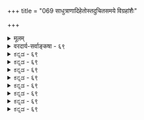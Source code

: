 +++
title = "069 साधुत्राणादिहेतोस्तदुचितसमये विग्रहांशैः"

+++
<details><summary>मूलम्</summary>

साधुत्राणादिहेतोस्तदुचितसमये विग्रहांशैः स्वकीयैः स्वेच्छातस्सत्यरूपो विभुरवतरति स्वान् गुणौघाननुज्झन् ।  
व्यूहे संकर्षणादौ गुणनियतिरभिव्यक्तिवैषम्यमात्राद्वृद्धिह्रासाद्यभावात् स हि भवति सदा पूर्णषाड्गुण्यशाली ॥ ६९ ॥
</details>

<details><summary>वरदार्य-सर्वाङ्कषा - ६९</summary>

अस्तु नाम दिव्यमङ्गलविग्रहविचारः । अवतारादौ भगवतो देहस्य स्वरूपं कीदृशमुच्यतामित्यत्राहसाधुत्राणादिहेतोरित्यादि । **साधुत्राणादिहेतोः** = साधुपरित्राणादिकारणात्, आदिपदेनानुषङ्गिकं दुष्कृद्विनाशादि ग्राह्यम् । 'परित्राणाय साधूनां विनाशाय च दुष्कृताम् । धर्मसंस्थापनार्थाय संभवामि युगे युगे ॥ ' (गी. 4-8 ) इत्युक्तं हि भगवता । **तदुचितसमये** = तदनुगुणकाले **स्वकीयैः** = स्वासाधारणैः दिव्यैरेव **विग्रहांशैः** = अप्राकृतदिव्यमङ्गलविग्रहस्यांशैः **स्वेच्छातः** = स्वसंकल्पेनैव, न तु कर्मपरवशतया; **स्वान्** = स्वीयान् **गुणौघान्** = दिव्यकल्याणगुणगणान् **अनुज्झन्** = अत्यजन् **सत्यरूपः** = सच्चिदानन्दस्वरूपः, न तु मिथ्यारूपः **विभुः** = सर्वशक्तः परमात्मा **अवतरति** = इह लोकेऽवतरति ॥ 

तथा चावतारादावप्यस्य देहादिकं दिव्यमेव । 'जन्म कर्म च मे दिव्यमेवं यो वेत्ति तत्त्वतः । त्यक्त्वा देहं पुनर्जन्म नैति, मामेति सोऽर्जुन ॥ ' (गी. 4-9 ) इति स्वावतरस्य, तत्र कृतानां कर्मणां च दिव्यत्वं स्वयमेवाह । **‘दिव्यम्** = अप्राकृतम्' इति भाष्यं (शं) द्रष्टव्यम् । 'न तस्य प्राकृता मूर्तिर्मांसमेदोऽस्थिसंभवा । नैव गर्भत्वमापेदे न योन्यामवसत्प्रभुः ॥' इत्याद्यार्षवचनं च । अतोऽवतारादावपि भगवन्मूर्त्यादीनां दिव्यत्वमेव । कष्टकार्पण्यादिप्रकटनं त्वभिनयमात्रमिति संप्रदायः । अधिकं त्वन्यत्र ॥ 

1 

1 

अस्त्ववतारविषयोऽपि तथैव । व्यूहावतारेषु संकर्षणादौ गुणद्वयवत्त्वमेव दिव्यशास्त्रसंप्रदायादिसिद्धम् । अतस्तत्र कथं दिव्यत्वं परिपूर्णत्वं वेत्यत्र - व्यूह इत्यादि । संकर्षणादौ **व्यूहे** = संकर्षणप्रद्युम्ना- 



215. 

502 

[ अस्त्रभूषणादौ नानाविधत्वोपपत्तिः ] 

शास्त्रादीनां प्रवृत्तिः प्रतितनु नियता स्याद्धि संकर्षणादौ 

जीवादौ या विभज्याभिमतिरिह लयोत्पत्तिरक्षाविधिश्च । 



निरुद्धरूपेषु व्यूहेषु गुणनियतिः गुणद्वयव्यवस्था, अभिव्यक्तिवैषम्यमात्रात् गुणद्वयव्यवस्था, न त्वितरगुणानामभावः । कथमिदं ज्ञायत इत्यत्र - **वृद्धिह्रासाद्यभावात्** = आधिक्यन्यूनत्वादीनां परमात्मन्यसंभवात् 'न कर्मणा वर्धते नो कनीयान्' इति हि श्रुतिः । वृद्धिह्रासाद्यभावो वा कथमित्यत्र - स हि भगवान् सदा **पूर्णषाड्गुण्यशाली** = नित्यमेव षड्गुणपूर्णो हि भवति । अतो गुणद्वयस्याधिकप्रकाशः, इतराणां चतुर्णां न्यूनप्रकाशमात्रम्, न त्वभावः । अतश्च भगवान् सर्वत्र सर्वदैकरूप एव ॥ 

वासुदेवसङ्कर्षणप्रद्युम्नानिरुद्धसंज्ञकाश्चत्वारो व्यूहरूपाः । एतद्विचारः समनन्तरमेव (स्लो. 71) भविष्यति । भगवान् वासुदेवः ज्ञानशक्तिबलैश्वर्यवीर्यशक्तिरूपषाड्गुण्यपरिपूर्णः । 'ज्ञानशक्तिबलैश्वर्यवीर्यतेजांस्यशेषतः । भगवच्छब्दवाच्यानि विना हेयैर्गुणादिभिः ॥' (वि.पु. 6-5-79) इति पराशरः । भगशब्दः षाड्गुण्यवाचीत्यपि 'ऐश्वर्यस्य समग्रस्य वीर्यस्य यशसः श्रियः । ज्ञानवैराग्ययोश्चैव षण्णां भगइतीरणा ॥ ' (वि.पु. 6-5 -74 ) इति पराशरः । चातुर्वर्ण्यादित्वात् षाड्गुण्यमिति । वासुदेवस्य षड्गुणपरिपूर्णत्वेऽपि सङ्कर्षणप्रद्युम्नादीनां न तथात्वमित्यापाततः प्रतीयते । सङ्कर्षणादयः खलु सृष्ट्यादिकर्तारः । पौराणिकैर्यथा ब्रह्मविष्णुमहेश्वराः सृष्टिस्थितिलयकर्तार उच्यन्ते, तथा अनिरुद्धः सृष्टेः, प्रद्युम्नः स्थितेः, सङ्कर्षणः संहारस्य च कर्तेत्युच्यते पाञ्चरात्रिकैः । अतस्तदनुगुणतया ज्ञानशक्त्यादिगुणेषु द्वौ द्वौ गुणौ तत्तत्कार्यनिर्वाहकौ वर्ण्यते । ज्ञानं बलं च सङ्कर्षणस्य, ऐश्वर्यवीर्यौ प्रद्युम्नस्य, शक्तितेजसी अनिरुद्धस्येति व्यवस्थितौ द्वौ द्वौ गुणौ । तथोक्तम्- ' षाड्गुण्याद्वासुदेवः पर इति स भवान् मुक्तभोग्यो बलाढ्यात् बोधात्सङ्कर्षणस्त्वं हरसि, वितनुषे शास्त्रम्, ऐश्वर्यवीर्यात् । प्रद्युम्नः सर्गधर्मौ नयसि स भगवन् शक्तितेजोऽनिरुद्धो बिभ्राणः पासि तत्त्वं गमयसि च तथा व्यूह्य रङ्गाधिराज ॥' (श्रीरङ्गः स्तवः - उ.श. 39 ) इति ॥ 

एवं च वासुदेवे षण्णां गुणानां सत्त्वेऽपि इतरेषु त्रिषु गुणद्वयस्यैव स्थित्या कथं पूर्णत्वं इत्याक्षेपे, गुणद्वयस्य पूर्णाभिव्यक्तिः इतरचतुर्गुणानां न्यूनत्वमात्रं न त्वभावः । यथा त्रिगुणद्रव्येषु सात्त्विकराजसतामसविभागे सत्यपि, एकस्याधिक्यम्, इतरयोरपि सत्त्वं संमतम्, तद्वदित्यभिप्रायः ॥ ६९ ॥
</details>


<details><summary>ಕನ್ನಡ - ६९</summary>

अवतारादिगळल्लू भगवन्तनु षड्गुणपूर्णनॆन्दु प्रतिपादिसुत्तारॆ सत्यरूपः विभुः साधुत्राणादिहेतोः तदुचितसमये स्वान् गुटौघान् अनुज्ञन् स्टेच्छातः अवतरति सत्यस्वरूपनाद पर मात्मनु साधु संरक्षणादि निमित्तवागि, अदक्कॆ तक्क समयदल्लि तन्न समस्त कल्याण गुणगणगळन्नु ऎळ्ळष्टू बिडदॆ, अप्राकृत शुद्ध समय दिव्य शरीरदिन्दले तन्न सङ्कल्पदन्तॆ ई लोकदल्लि अवतरिसुत्तानॆ, 

सङ्कर्षणादौ व्यूहे अभिव्यक्ति वैषम्य मात्रात् गुण नियतिः-सङ्कर्षण, प्रद्युम्न, अनिरुद्ध ऎम्ब मूरु व्यूहमूर्तिळल्लू गुणगळ अभिव्यक्ति तारतम्यदिन्द ऎरडॆरडु गुणगळु अभिव्यक्तवागिरु ववे हॊरतु, उळिद गुणगळु अल्लि शून्यवागिरुवुदिल्ल. एतक्कॆन्दरॆ. वृद्धि प्रासाद्यभावात् स हि तदा पूर्णषाडुण्य शाली भवति- 

250 

- 215- 

[व्यूहरूपगळ विचारदल्लि विरोध परिहार 

[ 2070 

परमात्मन स्वरूपदल्लागलि, अवन कल्याण गुणगणगळल्लागलि ऎन्दू हॆच्चु कडिमॆयागलु अवकाशवे इल्लद कारण, आ परमात्मनु सदा षाड्गुण्य परिपूर्णनागिये इरुत्तानॆ. अनन्तगुणपूर्णनाद परमात्मनल्लि ज्ञान शक्ति बल ऐश्वर्य वीर्य तेजस्सुगळॆम्ब आरु गुणगळे प्रधानवादवु. 

C 

पर-व्यूह-विभव -अन्तर्यामि -अर्चावतार ऎन्दु परमात्मनु ऐदु विधवागि रूपवन्नु धरिसुत्तानॆ. परमूर्तियन्ने परब्रह्म, पर वासुदेव इत्यादियागि व्यवहरिसुत्तारॆ. सङ्कर्षण प्रद्युम्न अनिरुद्ध मूर्तिगळु व्यूहगळु, रामाद्यवतार मूर्तिगळु विभवगळु, सर्व वस्तुगळल्लू अदरदर स्वरूपस्थिति प्रवृत्तिगळिगॆ कारणवागिरुव मूर्तिये अन्तर्यामि, आलयगळल्लि पूजिसल्पडुव मूर्तिगळे अर्चावतार. 

ई ऎल्ला मूर्तिगळल्लू परमात्मनु तन्न सकल विध ज्ञानशक्ति गुणा दिगळिन्द पूर्णनागिये इरुत्तानॆ. आदरॆ आ ज्ञानशक्तादिगळु ऒन्दॊन्दु मूर्तियल्लि आया कार्यगळिगॆ तक्कन्तॆ तारतम्यदिन्द अभिव्यक्तवागु इदॆ. ऎल्लवू वासुदेव मूर्तियल्लिमात्र सदा अभिव्यक्तवागिरुत्तवॆ. 

नावु मलगिरुवाग नम्मल्लि गमनशक्ति अडगिरुवन्तॆ, नडॆयुवाग लेखनादि शक्ति अडगिरुवन्तॆ, कॆलवु अभिव्यक्तवागि उळिदवु अनभिव्यक्तवागि रुववे हॊरतु आया शक्तादिगळु शून्यवागि बिडुवुदिल्ल ॥ ६९ ॥
</details>


<details><summary>ಕನ್ನಡ - ६९</summary>

अवतारादिगळल्लू भगवन्तनु षड्गुणपूर्णनॆन्दु प्रतिपादिसुत्तारॆ सत्यरूपः विभुः साधुत्राणादिहेतोः तदुचितसमये स्वान् गुटौघान् अनुज्ञन् स्टेच्छातः अवतरति सत्यस्वरूपनाद पर मात्मनु साधु संरक्षणादि निमित्तवागि, अदक्कॆ तक्क समयदल्लि तन्न समस्त कल्याण गुणगणगळन्नु ऎळ्ळष्टू बिडदॆ, अप्राकृत शुद्ध समय दिव्य शरीरदिन्दले तन्न सङ्कल्पदन्तॆ ई लोकदल्लि अवतरिसुत्तानॆ, 

सङ्कर्षणादौ व्यूहे अभिव्यक्ति वैषम्य मात्रात् गुण नियतिः-सङ्कर्षण, प्रद्युम्न, अनिरुद्ध ऎम्ब मूरु व्यूहमूर्तिळल्लू गुणगळ अभिव्यक्ति तारतम्यदिन्द ऎरडॆरडु गुणगळु अभिव्यक्तवागिरु ववे हॊरतु, उळिद गुणगळु अल्लि शून्यवागिरुवुदिल्ल. एतक्कॆन्दरॆ. वृद्धि प्रासाद्यभावात् स हि तदा पूर्णषाडुण्य शाली भवति- 

250 

- 215- 

[व्यूहरूपगळ विचारदल्लि विरोध परिहार 

[ 2070 

परमात्मन स्वरूपदल्लागलि, अवन कल्याण गुणगणगळल्लागलि ऎन्दू हॆच्चु कडिमॆयागलु अवकाशवे इल्लद कारण, आ परमात्मनु सदा षाड्गुण्य परिपूर्णनागिये इरुत्तानॆ. अनन्तगुणपूर्णनाद परमात्मनल्लि ज्ञान शक्ति बल ऐश्वर्य वीर्य तेजस्सुगळॆम्ब आरु गुणगळे प्रधानवादवु. 

C 

पर-व्यूह-विभव -अन्तर्यामि -अर्चावतार ऎन्दु परमात्मनु ऐदु विधवागि रूपवन्नु धरिसुत्तानॆ. परमूर्तियन्ने परब्रह्म, पर वासुदेव इत्यादियागि व्यवहरिसुत्तारॆ. सङ्कर्षण प्रद्युम्न अनिरुद्ध मूर्तिगळु व्यूहगळु, रामाद्यवतार मूर्तिगळु विभवगळु, सर्व वस्तुगळल्लू अदरदर स्वरूपस्थिति प्रवृत्तिगळिगॆ कारणवागिरुव मूर्तिये अन्तर्यामि, आलयगळल्लि पूजिसल्पडुव मूर्तिगळे अर्चावतार. 

ई ऎल्ला मूर्तिगळल्लू परमात्मनु तन्न सकल विध ज्ञानशक्ति गुणा दिगळिन्द पूर्णनागिये इरुत्तानॆ. आदरॆ आ ज्ञानशक्तादिगळु ऒन्दॊन्दु मूर्तियल्लि आया कार्यगळिगॆ तक्कन्तॆ तारतम्यदिन्द अभिव्यक्तवागु इदॆ. ऎल्लवू वासुदेव मूर्तियल्लिमात्र सदा अभिव्यक्तवागिरुत्तवॆ. 

नावु मलगिरुवाग नम्मल्लि गमनशक्ति अडगिरुवन्तॆ, नडॆयुवाग लेखनादि शक्ति अडगिरुवन्तॆ, कॆलवु अभिव्यक्तवागि उळिदवु अनभिव्यक्तवागि रुववे हॊरतु आया शक्तादिगळु शून्यवागि बिडुवुदिल्ल ॥ ६९ ॥
</details>



<details><summary>ಕನ್ನಡ - ६९</summary>

अवतारादिगळल्लू भगवन्तनु षड्गुणपूर्णनॆन्दु प्रतिपादिसुत्तारॆ सत्यरूपः विभुः साधुत्राणादिहेतोः तदुचितसमये स्वान् गुटौघान् अनुज्ञन् स्टेच्छातः अवतरति सत्यस्वरूपनाद पर मात्मनु साधु संरक्षणादि निमित्तवागि, अदक्कॆ तक्क समयदल्लि तन्न समस्त कल्याण गुणगणगळन्नु ऎळ्ळष्टू बिडदॆ, अप्राकृत शुद्ध समय दिव्य शरीरदिन्दले तन्न सङ्कल्पदन्तॆ ई लोकदल्लि अवतरिसुत्तानॆ, 

सङ्कर्षणादौ व्यूहे अभिव्यक्ति वैषम्य मात्रात् गुण नियतिः-सङ्कर्षण, प्रद्युम्न, अनिरुद्ध ऎम्ब मूरु व्यूहमूर्तिळल्लू गुणगळ अभिव्यक्ति तारतम्यदिन्द ऎरडॆरडु गुणगळु अभिव्यक्तवागिरु ववे हॊरतु, उळिद गुणगळु अल्लि शून्यवागिरुवुदिल्ल. एतक्कॆन्दरॆ. वृद्धि प्रासाद्यभावात् स हि तदा पूर्णषाडुण्य शाली भवति- 

250 

- 215- 

[व्यूहरूपगळ विचारदल्लि विरोध परिहार 

[ 2070 

परमात्मन स्वरूपदल्लागलि, अवन कल्याण गुणगणगळल्लागलि ऎन्दू हॆच्चु कडिमॆयागलु अवकाशवे इल्लद कारण, आ परमात्मनु सदा षाड्गुण्य परिपूर्णनागिये इरुत्तानॆ. अनन्तगुणपूर्णनाद परमात्मनल्लि ज्ञान शक्ति बल ऐश्वर्य वीर्य तेजस्सुगळॆम्ब आरु गुणगळे प्रधानवादवु. 

C 

पर-व्यूह-विभव -अन्तर्यामि -अर्चावतार ऎन्दु परमात्मनु ऐदु विधवागि रूपवन्नु धरिसुत्तानॆ. परमूर्तियन्ने परब्रह्म, पर वासुदेव इत्यादियागि व्यवहरिसुत्तारॆ. सङ्कर्षण प्रद्युम्न अनिरुद्ध मूर्तिगळु व्यूहगळु, रामाद्यवतार मूर्तिगळु विभवगळु, सर्व वस्तुगळल्लू अदरदर स्वरूपस्थिति प्रवृत्तिगळिगॆ कारणवागिरुव मूर्तिये अन्तर्यामि, आलयगळल्लि पूजिसल्पडुव मूर्तिगळे अर्चावतार. 

ई ऎल्ला मूर्तिगळल्लू परमात्मनु तन्न सकल विध ज्ञानशक्ति गुणा दिगळिन्द पूर्णनागिये इरुत्तानॆ. आदरॆ आ ज्ञानशक्तादिगळु ऒन्दॊन्दु मूर्तियल्लि आया कार्यगळिगॆ तक्कन्तॆ तारतम्यदिन्द अभिव्यक्तवागु इदॆ. ऎल्लवू वासुदेव मूर्तियल्लिमात्र सदा अभिव्यक्तवागिरुत्तवॆ. 

नावु मलगिरुवाग नम्मल्लि गमनशक्ति अडगिरुवन्तॆ, नडॆयुवाग लेखनादि शक्ति अडगिरुवन्तॆ, कॆलवु अभिव्यक्तवागि उळिदवु अनभिव्यक्तवागि रुववे हॊरतु आया शक्तादिगळु शून्यवागि बिडुवुदिल्ल ॥ ६९ ॥
</details>


<details><summary>ಕನ್ನಡ - ६९</summary>

अवतारादिगळल्लू भगवन्तनु षड्गुणपूर्णनॆन्दु प्रतिपादिसुत्तारॆ सत्यरूपः विभुः साधुत्राणादिहेतोः तदुचितसमये स्वान् गुटौघान् अनुज्ञन् स्टेच्छातः अवतरति सत्यस्वरूपनाद पर मात्मनु साधु संरक्षणादि निमित्तवागि, अदक्कॆ तक्क समयदल्लि तन्न समस्त कल्याण गुणगणगळन्नु ऎळ्ळष्टू बिडदॆ, अप्राकृत शुद्ध समय दिव्य शरीरदिन्दले तन्न सङ्कल्पदन्तॆ ई लोकदल्लि अवतरिसुत्तानॆ, 

सङ्कर्षणादौ व्यूहे अभिव्यक्ति वैषम्य मात्रात् गुण नियतिः-सङ्कर्षण, प्रद्युम्न, अनिरुद्ध ऎम्ब मूरु व्यूहमूर्तिळल्लू गुणगळ अभिव्यक्ति तारतम्यदिन्द ऎरडॆरडु गुणगळु अभिव्यक्तवागिरु ववे हॊरतु, उळिद गुणगळु अल्लि शून्यवागिरुवुदिल्ल. एतक्कॆन्दरॆ. वृद्धि प्रासाद्यभावात् स हि तदा पूर्णषाडुण्य शाली भवति- 

250 

- 215- 

[व्यूहरूपगळ विचारदल्लि विरोध परिहार 

[ 2070 

परमात्मन स्वरूपदल्लागलि, अवन कल्याण गुणगणगळल्लागलि ऎन्दू हॆच्चु कडिमॆयागलु अवकाशवे इल्लद कारण, आ परमात्मनु सदा षाड्गुण्य परिपूर्णनागिये इरुत्तानॆ. अनन्तगुणपूर्णनाद परमात्मनल्लि ज्ञान शक्ति बल ऐश्वर्य वीर्य तेजस्सुगळॆम्ब आरु गुणगळे प्रधानवादवु. 

C 

पर-व्यूह-विभव -अन्तर्यामि -अर्चावतार ऎन्दु परमात्मनु ऐदु विधवागि रूपवन्नु धरिसुत्तानॆ. परमूर्तियन्ने परब्रह्म, पर वासुदेव इत्यादियागि व्यवहरिसुत्तारॆ. सङ्कर्षण प्रद्युम्न अनिरुद्ध मूर्तिगळु व्यूहगळु, रामाद्यवतार मूर्तिगळु विभवगळु, सर्व वस्तुगळल्लू अदरदर स्वरूपस्थिति प्रवृत्तिगळिगॆ कारणवागिरुव मूर्तिये अन्तर्यामि, आलयगळल्लि पूजिसल्पडुव मूर्तिगळे अर्चावतार. 

ई ऎल्ला मूर्तिगळल्लू परमात्मनु तन्न सकल विध ज्ञानशक्ति गुणा दिगळिन्द पूर्णनागिये इरुत्तानॆ. आदरॆ आ ज्ञानशक्तादिगळु ऒन्दॊन्दु मूर्तियल्लि आया कार्यगळिगॆ तक्कन्तॆ तारतम्यदिन्द अभिव्यक्तवागु इदॆ. ऎल्लवू वासुदेव मूर्तियल्लिमात्र सदा अभिव्यक्तवागिरुत्तवॆ. 

नावु मलगिरुवाग नम्मल्लि गमनशक्ति अडगिरुवन्तॆ, नडॆयुवाग लेखनादि शक्ति अडगिरुवन्तॆ, कॆलवु अभिव्यक्तवागि उळिदवु अनभिव्यक्तवागि रुववे हॊरतु आया शक्तादिगळु शून्यवागि बिडुवुदिल्ल ॥ ६९ ॥
</details>



<details><summary>ಕನ್ನಡ - ६९</summary>

अवतारादिगळल्लू भगवन्तनु षड्गुणपूर्णनॆन्दु प्रतिपादिसुत्तारॆ सत्यरूपः विभुः साधुत्राणादिहेतोः तदुचितसमये स्वान् गुटौघान् अनुज्ञन् स्टेच्छातः अवतरति सत्यस्वरूपनाद पर मात्मनु साधु संरक्षणादि निमित्तवागि, अदक्कॆ तक्क समयदल्लि तन्न समस्त कल्याण गुणगणगळन्नु ऎळ्ळष्टू बिडदॆ, अप्राकृत शुद्ध समय दिव्य शरीरदिन्दले तन्न सङ्कल्पदन्तॆ ई लोकदल्लि अवतरिसुत्तानॆ, 

सङ्कर्षणादौ व्यूहे अभिव्यक्ति वैषम्य मात्रात् गुण नियतिः-सङ्कर्षण, प्रद्युम्न, अनिरुद्ध ऎम्ब मूरु व्यूहमूर्तिळल्लू गुणगळ अभिव्यक्ति तारतम्यदिन्द ऎरडॆरडु गुणगळु अभिव्यक्तवागिरु ववे हॊरतु, उळिद गुणगळु अल्लि शून्यवागिरुवुदिल्ल. एतक्कॆन्दरॆ. वृद्धि प्रासाद्यभावात् स हि तदा पूर्णषाडुण्य शाली भवति- 

250 

- 215- 

[व्यूहरूपगळ विचारदल्लि विरोध परिहार 

[ 2070 

परमात्मन स्वरूपदल्लागलि, अवन कल्याण गुणगणगळल्लागलि ऎन्दू हॆच्चु कडिमॆयागलु अवकाशवे इल्लद कारण, आ परमात्मनु सदा षाड्गुण्य परिपूर्णनागिये इरुत्तानॆ. अनन्तगुणपूर्णनाद परमात्मनल्लि ज्ञान शक्ति बल ऐश्वर्य वीर्य तेजस्सुगळॆम्ब आरु गुणगळे प्रधानवादवु. 

C 

पर-व्यूह-विभव -अन्तर्यामि -अर्चावतार ऎन्दु परमात्मनु ऐदु विधवागि रूपवन्नु धरिसुत्तानॆ. परमूर्तियन्ने परब्रह्म, पर वासुदेव इत्यादियागि व्यवहरिसुत्तारॆ. सङ्कर्षण प्रद्युम्न अनिरुद्ध मूर्तिगळु व्यूहगळु, रामाद्यवतार मूर्तिगळु विभवगळु, सर्व वस्तुगळल्लू अदरदर स्वरूपस्थिति प्रवृत्तिगळिगॆ कारणवागिरुव मूर्तिये अन्तर्यामि, आलयगळल्लि पूजिसल्पडुव मूर्तिगळे अर्चावतार. 

ई ऎल्ला मूर्तिगळल्लू परमात्मनु तन्न सकल विध ज्ञानशक्ति गुणा दिगळिन्द पूर्णनागिये इरुत्तानॆ. आदरॆ आ ज्ञानशक्तादिगळु ऒन्दॊन्दु मूर्तियल्लि आया कार्यगळिगॆ तक्कन्तॆ तारतम्यदिन्द अभिव्यक्तवागु इदॆ. ऎल्लवू वासुदेव मूर्तियल्लिमात्र सदा अभिव्यक्तवागिरुत्तवॆ. 

नावु मलगिरुवाग नम्मल्लि गमनशक्ति अडगिरुवन्तॆ, नडॆयुवाग लेखनादि शक्ति अडगिरुवन्तॆ, कॆलवु अभिव्यक्तवागि उळिदवु अनभिव्यक्तवागि रुववे हॊरतु आया शक्तादिगळु शून्यवागि बिडुवुदिल्ल ॥ ६९ ॥
</details>


<details><summary>ಕನ್ನಡ - ६९</summary>

अवतारादिगळल्लू भगवन्तनु षड्गुणपूर्णनॆन्दु प्रतिपादिसुत्तारॆ सत्यरूपः विभुः साधुत्राणादिहेतोः तदुचितसमये स्वान् गुटौघान् अनुज्ञन् स्टेच्छातः अवतरति सत्यस्वरूपनाद पर मात्मनु साधु संरक्षणादि निमित्तवागि, अदक्कॆ तक्क समयदल्लि तन्न समस्त कल्याण गुणगणगळन्नु ऎळ्ळष्टू बिडदॆ, अप्राकृत शुद्ध समय दिव्य शरीरदिन्दले तन्न सङ्कल्पदन्तॆ ई लोकदल्लि अवतरिसुत्तानॆ, 

सङ्कर्षणादौ व्यूहे अभिव्यक्ति वैषम्य मात्रात् गुण नियतिः-सङ्कर्षण, प्रद्युम्न, अनिरुद्ध ऎम्ब मूरु व्यूहमूर्तिळल्लू गुणगळ अभिव्यक्ति तारतम्यदिन्द ऎरडॆरडु गुणगळु अभिव्यक्तवागिरु ववे हॊरतु, उळिद गुणगळु अल्लि शून्यवागिरुवुदिल्ल. एतक्कॆन्दरॆ. वृद्धि प्रासाद्यभावात् स हि तदा पूर्णषाडुण्य शाली भवति- 

250 

- 215- 

[व्यूहरूपगळ विचारदल्लि विरोध परिहार 

[ 2070 

परमात्मन स्वरूपदल्लागलि, अवन कल्याण गुणगणगळल्लागलि ऎन्दू हॆच्चु कडिमॆयागलु अवकाशवे इल्लद कारण, आ परमात्मनु सदा षाड्गुण्य परिपूर्णनागिये इरुत्तानॆ. अनन्तगुणपूर्णनाद परमात्मनल्लि ज्ञान शक्ति बल ऐश्वर्य वीर्य तेजस्सुगळॆम्ब आरु गुणगळे प्रधानवादवु. 

C 

पर-व्यूह-विभव -अन्तर्यामि -अर्चावतार ऎन्दु परमात्मनु ऐदु विधवागि रूपवन्नु धरिसुत्तानॆ. परमूर्तियन्ने परब्रह्म, पर वासुदेव इत्यादियागि व्यवहरिसुत्तारॆ. सङ्कर्षण प्रद्युम्न अनिरुद्ध मूर्तिगळु व्यूहगळु, रामाद्यवतार मूर्तिगळु विभवगळु, सर्व वस्तुगळल्लू अदरदर स्वरूपस्थिति प्रवृत्तिगळिगॆ कारणवागिरुव मूर्तिये अन्तर्यामि, आलयगळल्लि पूजिसल्पडुव मूर्तिगळे अर्चावतार. 

ई ऎल्ला मूर्तिगळल्लू परमात्मनु तन्न सकल विध ज्ञानशक्ति गुणा दिगळिन्द पूर्णनागिये इरुत्तानॆ. आदरॆ आ ज्ञानशक्तादिगळु ऒन्दॊन्दु मूर्तियल्लि आया कार्यगळिगॆ तक्कन्तॆ तारतम्यदिन्द अभिव्यक्तवागु इदॆ. ऎल्लवू वासुदेव मूर्तियल्लिमात्र सदा अभिव्यक्तवागिरुत्तवॆ. 

नावु मलगिरुवाग नम्मल्लि गमनशक्ति अडगिरुवन्तॆ, नडॆयुवाग लेखनादि शक्ति अडगिरुवन्तॆ, कॆलवु अभिव्यक्तवागि उळिदवु अनभिव्यक्तवागि रुववे हॊरतु आया शक्तादिगळु शून्यवागि बिडुवुदिल्ल ॥ ६९ ॥
</details>



<details><summary>ಕನ್ನಡ - ६९</summary>

अवतारादिगळल्लू भगवन्तनु षड्गुणपूर्णनॆन्दु प्रतिपादिसुत्तारॆ सत्यरूपः विभुः साधुत्राणादिहेतोः तदुचितसमये स्वान् गुटौघान् अनुज्ञन् स्टेच्छातः अवतरति सत्यस्वरूपनाद पर मात्मनु साधु संरक्षणादि निमित्तवागि, अदक्कॆ तक्क समयदल्लि तन्न समस्त कल्याण गुणगणगळन्नु ऎळ्ळष्टू बिडदॆ, अप्राकृत शुद्ध समय दिव्य शरीरदिन्दले तन्न सङ्कल्पदन्तॆ ई लोकदल्लि अवतरिसुत्तानॆ, 

सङ्कर्षणादौ व्यूहे अभिव्यक्ति वैषम्य मात्रात् गुण नियतिः-सङ्कर्षण, प्रद्युम्न, अनिरुद्ध ऎम्ब मूरु व्यूहमूर्तिळल्लू गुणगळ अभिव्यक्ति तारतम्यदिन्द ऎरडॆरडु गुणगळु अभिव्यक्तवागिरु ववे हॊरतु, उळिद गुणगळु अल्लि शून्यवागिरुवुदिल्ल. एतक्कॆन्दरॆ. वृद्धि प्रासाद्यभावात् स हि तदा पूर्णषाडुण्य शाली भवति- 

250 

- 215- 

[व्यूहरूपगळ विचारदल्लि विरोध परिहार 

[ 2070 

परमात्मन स्वरूपदल्लागलि, अवन कल्याण गुणगणगळल्लागलि ऎन्दू हॆच्चु कडिमॆयागलु अवकाशवे इल्लद कारण, आ परमात्मनु सदा षाड्गुण्य परिपूर्णनागिये इरुत्तानॆ. अनन्तगुणपूर्णनाद परमात्मनल्लि ज्ञान शक्ति बल ऐश्वर्य वीर्य तेजस्सुगळॆम्ब आरु गुणगळे प्रधानवादवु. 

C 

पर-व्यूह-विभव -अन्तर्यामि -अर्चावतार ऎन्दु परमात्मनु ऐदु विधवागि रूपवन्नु धरिसुत्तानॆ. परमूर्तियन्ने परब्रह्म, पर वासुदेव इत्यादियागि व्यवहरिसुत्तारॆ. सङ्कर्षण प्रद्युम्न अनिरुद्ध मूर्तिगळु व्यूहगळु, रामाद्यवतार मूर्तिगळु विभवगळु, सर्व वस्तुगळल्लू अदरदर स्वरूपस्थिति प्रवृत्तिगळिगॆ कारणवागिरुव मूर्तिये अन्तर्यामि, आलयगळल्लि पूजिसल्पडुव मूर्तिगळे अर्चावतार. 

ई ऎल्ला मूर्तिगळल्लू परमात्मनु तन्न सकल विध ज्ञानशक्ति गुणा दिगळिन्द पूर्णनागिये इरुत्तानॆ. आदरॆ आ ज्ञानशक्तादिगळु ऒन्दॊन्दु मूर्तियल्लि आया कार्यगळिगॆ तक्कन्तॆ तारतम्यदिन्द अभिव्यक्तवागु इदॆ. ऎल्लवू वासुदेव मूर्तियल्लिमात्र सदा अभिव्यक्तवागिरुत्तवॆ. 

नावु मलगिरुवाग नम्मल्लि गमनशक्ति अडगिरुवन्तॆ, नडॆयुवाग लेखनादि शक्ति अडगिरुवन्तॆ, कॆलवु अभिव्यक्तवागि उळिदवु अनभिव्यक्तवागि रुववे हॊरतु आया शक्तादिगळु शून्यवागि बिडुवुदिल्ल ॥ ६९ ॥
</details>


<details><summary>ಕನ್ನಡ - ६९</summary>

अवतारादिगळल्लू भगवन्तनु षड्गुणपूर्णनॆन्दु प्रतिपादिसुत्तारॆ सत्यरूपः विभुः साधुत्राणादिहेतोः तदुचितसमये स्वान् गुटौघान् अनुज्ञन् स्टेच्छातः अवतरति सत्यस्वरूपनाद पर मात्मनु साधु संरक्षणादि निमित्तवागि, अदक्कॆ तक्क समयदल्लि तन्न समस्त कल्याण गुणगणगळन्नु ऎळ्ळष्टू बिडदॆ, अप्राकृत शुद्ध समय दिव्य शरीरदिन्दले तन्न सङ्कल्पदन्तॆ ई लोकदल्लि अवतरिसुत्तानॆ, 

सङ्कर्षणादौ व्यूहे अभिव्यक्ति वैषम्य मात्रात् गुण नियतिः-सङ्कर्षण, प्रद्युम्न, अनिरुद्ध ऎम्ब मूरु व्यूहमूर्तिळल्लू गुणगळ अभिव्यक्ति तारतम्यदिन्द ऎरडॆरडु गुणगळु अभिव्यक्तवागिरु ववे हॊरतु, उळिद गुणगळु अल्लि शून्यवागिरुवुदिल्ल. एतक्कॆन्दरॆ. वृद्धि प्रासाद्यभावात् स हि तदा पूर्णषाडुण्य शाली भवति- 

250 

- 215- 

[व्यूहरूपगळ विचारदल्लि विरोध परिहार 

[ 2070 

परमात्मन स्वरूपदल्लागलि, अवन कल्याण गुणगणगळल्लागलि ऎन्दू हॆच्चु कडिमॆयागलु अवकाशवे इल्लद कारण, आ परमात्मनु सदा षाड्गुण्य परिपूर्णनागिये इरुत्तानॆ. अनन्तगुणपूर्णनाद परमात्मनल्लि ज्ञान शक्ति बल ऐश्वर्य वीर्य तेजस्सुगळॆम्ब आरु गुणगळे प्रधानवादवु. 

C 

पर-व्यूह-विभव -अन्तर्यामि -अर्चावतार ऎन्दु परमात्मनु ऐदु विधवागि रूपवन्नु धरिसुत्तानॆ. परमूर्तियन्ने परब्रह्म, पर वासुदेव इत्यादियागि व्यवहरिसुत्तारॆ. सङ्कर्षण प्रद्युम्न अनिरुद्ध मूर्तिगळु व्यूहगळु, रामाद्यवतार मूर्तिगळु विभवगळु, सर्व वस्तुगळल्लू अदरदर स्वरूपस्थिति प्रवृत्तिगळिगॆ कारणवागिरुव मूर्तिये अन्तर्यामि, आलयगळल्लि पूजिसल्पडुव मूर्तिगळे अर्चावतार. 

ई ऎल्ला मूर्तिगळल्लू परमात्मनु तन्न सकल विध ज्ञानशक्ति गुणा दिगळिन्द पूर्णनागिये इरुत्तानॆ. आदरॆ आ ज्ञानशक्तादिगळु ऒन्दॊन्दु मूर्तियल्लि आया कार्यगळिगॆ तक्कन्तॆ तारतम्यदिन्द अभिव्यक्तवागु इदॆ. ऎल्लवू वासुदेव मूर्तियल्लिमात्र सदा अभिव्यक्तवागिरुत्तवॆ. 

नावु मलगिरुवाग नम्मल्लि गमनशक्ति अडगिरुवन्तॆ, नडॆयुवाग लेखनादि शक्ति अडगिरुवन्तॆ, कॆलवु अभिव्यक्तवागि उळिदवु अनभिव्यक्तवागि रुववे हॊरतु आया शक्तादिगळु शून्यवागि बिडुवुदिल्ल ॥ ६९ ॥
</details>

